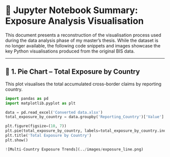 # 🧠 Jupyter Notebook Summary: Exposure Analysis Visualisation

This document presents a reconstruction of the visualisation process used during the data analysis phase of my master’s thesis. While the dataset is no longer available, the following code snippets and images showcase the key Python visualisations produced from the original BIS data.

---

## 📌 1. Pie Chart – Total Exposure by Country

This plot visualises the total accumulated cross-border claims by reporting country.

```python
import pandas as pd
import matplotlib.pyplot as plt

data = pd.read_excel('Converted data.xlsx')
total_exposure_by_country = data.groupby('Reporting_Country')['Value'].sum()

plt.figure(figsize=(10, 7))
plt.pie(total_exposure_by_country, labels=total_exposure_by_country.index, autopct='%1.1f%%')
plt.title('Total Exposure by Country')
plt.show()

![Multi-Country Exposure Trends](../images/exposure_line.png)


